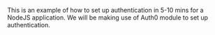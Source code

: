 
This is an example of how to set up authentication in 5-10 mins for a  NodeJS  application.
We will be making use of Auth0 module to set up authentication.
